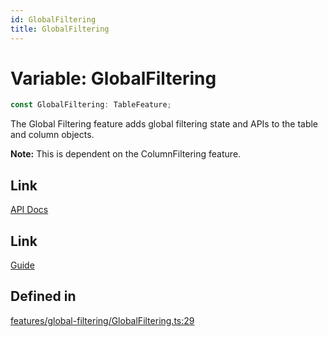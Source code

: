 ```yaml
---
id: GlobalFiltering
title: GlobalFiltering
---
```


# Variable: GlobalFiltering

```ts
const GlobalFiltering: TableFeature;
```

The Global Filtering feature adds global filtering state and APIs to the table and column objects.

**Note:** This is dependent on the ColumnFiltering feature.

## Link

[API Docs](https://tanstack.com/table/v8/docs/api/features/global-filtering)

## Link

[Guide](https://tanstack.com/table/v8/docs/guide/global-filtering)

## Defined in

[features/global-filtering/GlobalFiltering.ts:29](https://github.com/TanStack/table/blob/b1e6b79157b0debc7222660572b06c8b857f4605/packages/table-core/src/features/global-filtering/GlobalFiltering.ts#L29)
